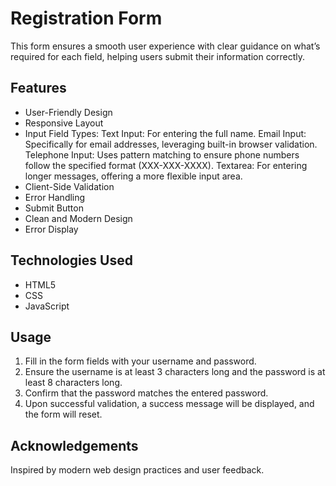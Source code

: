 # Registration Form

This form ensures a smooth user experience with clear guidance on what’s required for each field, helping users submit their information correctly.

## Features

- User-Friendly Design
- Responsive Layout
- Input Field Types:
  Text Input: For entering the full name.
  Email Input: Specifically for email addresses, leveraging built-in browser validation.
  Telephone Input: Uses pattern matching to ensure phone numbers follow the specified format (XXX-XXX-XXXX).
  Textarea: For entering longer messages, offering a more flexible input area.
- Client-Side Validation
- Error Handling
- Submit Button
- Clean and Modern Design
- Error Display

## Technologies Used

- HTML5
- CSS
- JavaScript

## Usage

1. Fill in the form fields with your username and password.
2. Ensure the username is at least 3 characters long and the password is at least 8 characters long.
3. Confirm that the password matches the entered password.
4. Upon successful validation, a success message will be displayed, and the form will reset.

## Acknowledgements

Inspired by modern web design practices and user feedback.

